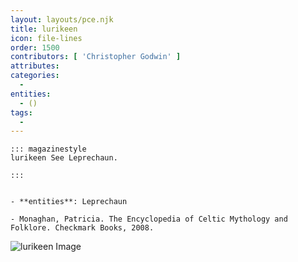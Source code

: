 ```yaml
---
layout: layouts/pce.njk
title: lurikeen
icon: file-lines
order: 1500
contributors: [ 'Christopher Godwin' ]
attributes:
categories:
  - 
entities:
  - ()
tags:
  - 
---
```

``` tab [group1:Info]
::: magazinestyle
lurikeen See Leprechaun.

:::
```
``` tab [group1:Attributes]
```
``` tab [group1:Entities]
- **entities**: Leprechaun
```
``` tab [group1:Sources]
- Monaghan, Patricia. The Encyclopedia of Celtic Mythology and Folklore. Checkmark Books, 2008.
```
![lurikeen Image](['https://upload.wikimedia.org/wikipedia/en/4/48/Dark_Age_of_Camelot_cover.jpg'])
